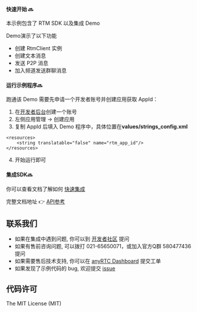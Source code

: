 #### 快速开始 🔜

本示例包含了 RTM  SDK 以及集成 Demo

Demo演示了以下功能

- 创建 RtmClient 实例
- 创建文本消息
- 发送 P2P 消息
- 加入频道发送群聊消息



#### 运行示例程序🔜

跑通该 Demo 需要先申请一个开发者账号并创建应用获取 AppId：

1. 在[开发者后台](https://console.anyrtc.io/signin/)创建一个账号
2. 左侧应用管理 -> 创建应用
3. 复制 AppId 后填入 Demo 程序中，具体位置在**values/strings_config.xml**

```
<resources>
    <string translatable="false" name="rtm_app_id"/>
</resources>
```

4. 开始运行即可



#### 集成SDK🔜

你可以查看文档了解如何 [快速集成](https://docs.anyrtc.io/cn/RealTimeMessage/quickstart/setup/messaging_android)

完整文档地址 👉 [API参考](https://docs.anyrtc.io/cn/RealTimeMessage/api-ref/rtm_android/androidoverview)



## 联系我们

- 如果在集成中遇到问题, 你可以到 [开发者社区](https://bbs.anyrtc.io/) 提问
- 如果有售前咨询问题, 可以拨打 021-65650071，或加入官方Q群 580477436 提问
- 如果需要售后技术支持, 你可以在 [anyRTC Dashboard](https://console.anyrtc.io/) 提交工单
- 如果发现了示例代码的 bug, 欢迎提交 [issue](https://github.com/anyRTC/ArRTM-Android/issues)

## 代码许可

The MIT License (MIT)
